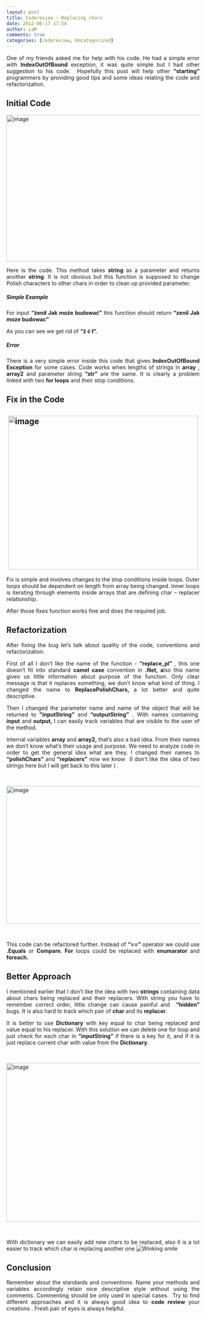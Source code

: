 ```yaml
---
layout: post
title: Codereview – Replacing chars
date: 2012-06-17 17:54
author: LaM
comments: true
categories: [codereview, Uncategorized]
---
```

<p align="justify">One of my friends asked me for help with his code. He had a simple error with <strong>IndexOutOfBound </strong>exception, it was quite simple but I had other suggestion to his code.&nbsp; Hopefully this post will help other <strong>“starting”</strong> programmers by providing good tips and some ideas relating the code and refactorization.</p> <h2 align="justify">Initial Code</h2> <p align="justify"><a href="http://www.mfranc.com/wp-content/uploads/2012/06/image.png"><img style="background-image: none; border-right-width: 0px; padding-left: 0px; padding-right: 0px; display: block; float: none; border-top-width: 0px; border-bottom-width: 0px; margin-left: auto; border-left-width: 0px; margin-right: auto; padding-top: 0px" title="image" border="0" alt="image" src="http://www.mfranc.com/wp-content/uploads/2012/06/image_thumb.png" width="505" height="382"></a></p> <p align="justify">Here is the code. This method takes <strong>string</strong> as a parameter and returns another <strong>string</strong>. It is not obvious but this function is supposed to change Polish characters to other chars in order to clean up provided parameter.</p> <h5 align="justify">Simple Example</h5> <p align="justify">For input <strong>“żenił Jak może budować”</strong> this function should return<strong> “zenil Jak moze budowac”</strong></p> <p align="justify">As you can see we get rid of <strong>“ż ć ł”.</strong></p> <h5 align="justify">Error</h5> <p align="justify">There is a very simple error inside this code that gives <strong>IndexOutOfBound Exception</strong> for some cases. Code works when lengths of strings in <strong>array</strong> , <strong>array2</strong> and parameter string <strong>“str”</strong> are the same. It is clearly a problem linked with two <strong>for loops</strong> and their stop conditions.</p> <h2 align="justify">Fix in the Code</h2> <h2 align="justify"><a href="http://www.mfranc.com/wp-content/uploads/2012/06/image1.png"><img style="background-image: none; border-right-width: 0px; padding-left: 0px; padding-right: 0px; display: block; float: none; border-top-width: 0px; border-bottom-width: 0px; margin-left: auto; border-left-width: 0px; margin-right: auto; padding-top: 0px" title="image" border="0" alt="image" src="http://www.mfranc.com/wp-content/uploads/2012/06/image_thumb1.png" width="495" height="401"></a></h2> <p align="justify">Fix is simple and involves changes to the stop conditions inside loops. Outer loops should be dependent on length from array being changed. Inner loops is iterating through elements inside arrays that are defining char – replacer relationship.&nbsp; </p> <p align="justify">After those fixes function works fine and does the required job.</p> <h2 align="justify">Refactorization</h2> <p align="justify">After fixing the bug let’s talk about quality of the code, conventions and refactorization. </p> <p align="justify">First of all I don’t like the name of the function - <strong>“replace_pl” </strong>, this one doesn’t fit into standard <strong>camel case </strong>convention in <strong>.Net, a</strong>lso this name gives us little information about purpose of the function. Only clear message is that it replaces something, we don’t know what kind of thing. I changed the name to <strong>ReplacePolishChars, </strong>a lot better and quite descriptive.</p> <p align="justify">Then I changed the parameter name and name of the object that will be returned to <strong>”inputString”</strong> and <strong>“outputString”</strong> . With names containing&nbsp; <strong>input</strong> and <strong>output, </strong>I can easily track variables that are visible to the user of the method.</p> <p align="justify">Internal variables <strong>array</strong> and <strong>array2,</strong> that’s also a bad idea. From their names we don’t know what’s their usage and purpose. We need to analyze code in order to get the general idea what are they. I changed their names to <strong>“polishChars” </strong>and<strong> “replacers”</strong> now we know&nbsp; (I don’t like the idea of two strings here but I will get back to this later ) .</p> <p align="justify">&nbsp;</p> <p align="justify"><a href="http://www.mfranc.com/wp-content/uploads/2012/06/image2.png"><img style="background-image: none; border-right-width: 0px; padding-left: 0px; padding-right: 0px; display: block; float: none; border-top-width: 0px; border-bottom-width: 0px; margin-left: auto; border-left-width: 0px; margin-right: auto; padding-top: 0px" title="image" border="0" alt="image" src="http://www.mfranc.com/wp-content/uploads/2012/06/image_thumb2.png" width="514" height="359"></a></p> <p align="justify"></p> <p align="justify">&nbsp;</p> <p align="justify">This code can be refactored further. Instead of <strong>“==” </strong>operator we could use <strong>.Equals</strong> or <strong>Compare. For</strong> loops could be replaced with <strong>enumarator</strong> and <strong>foreach.</strong></p> <h2 align="justify">Better Approach</h2> <p align="justify">I mentioned earlier that I don’t like the idea with two <strong>strings</strong> containing data about chars being replaced and their replacers. With string you have to remember correct order, little change can cause painful and&nbsp; <strong>“hidden” </strong>bugs. It is also hard to track which pair of <strong>char </strong>and its <strong>replacer</strong>.</p> <p align="justify">It is better to use <strong>Dictionary</strong> with key equal to char being replaced and value equal to his replacer. With this solution we can delete one for loop and just check for each char in <strong>“inputString”</strong> if there is a key for it, and if it is just replace current char with value from the <strong>Dictionary</strong>.</p> <p align="justify">&nbsp;</p> <p align="justify"><a href="http://www.mfranc.com/wp-content/uploads/2012/06/image3.png"><img style="background-image: none; border-right-width: 0px; padding-left: 0px; padding-right: 0px; display: block; float: none; border-top-width: 0px; border-bottom-width: 0px; margin-left: auto; border-left-width: 0px; margin-right: auto; padding-top: 0px" title="image" border="0" alt="image" src="http://www.mfranc.com/wp-content/uploads/2012/06/image_thumb3.png" width="510" height="413"></a></p> <p align="justify"></p> <p align="justify"></p> <p align="justify"></p> <p align="justify">&nbsp;</p> <p align="justify">With dictionary we can easily add new chars to be replaced, also it is a lot easier to track which char is replacing another one <img style="border-bottom-style: none; border-left-style: none; border-top-style: none; border-right-style: none" class="wlEmoticon wlEmoticon-winkingsmile" alt="Winking smile" src="http://www.mfranc.com/wp-content/uploads/2012/06/wlEmoticon-winkingsmile.png"></p> <h2 align="justify">Conclusion</h2> <p align="justify">Remember about the standards and conventions. Name your methods and variables accordingly retain nice descriptive style without using the comments. Commenting should be only used in special cases.&nbsp; Try to find different approaches and it is always good idea to <strong>code review </strong>your creations . Fresh pair of eyes is always helpful.</p>
